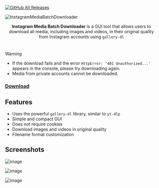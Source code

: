 [![GitHub All Releases](https://img.shields.io/github/downloads/afkarxyz/Instagram-Media-Batch-Downloader/total?style=for-the-badge)](https://github.com/afkarxyz/Instagram-Media-Batch-Downloader/releases)

![InstagramMediaBatchDownloader](https://github.com/user-attachments/assets/e651f008-5516-4fb2-bb35-cd1a10027193)

<div align="center">
<b>Instagram Media Batch Downloader</b> is a GUI tool that allows users to download all media, including images and videos, in their original quality from Instagram accounts using <code>gallery-dl</code>
</div>

#

> [!Warning]
> - If the download fails and the error `HttpError: '401 Unauthorized...'` appears in the console, please try downloading again.
> - Media from private accounts cannot be downloaded.

### [Download](https://github.com/afkarxyz/Instagram-Media-Batch-Downloader/releases/download/v1.2/InstagramMediaBatchDownloader.exe)

## Features

- Uses the powerful `gallery-dl` library, similar to `yt-dlp`  
- Simple and compact GUI
- Does not require cookies
- Download images and videos in original quality
- Filename format customization
  
## Screenshots

![image](https://github.com/user-attachments/assets/9f573fa3-ee27-4139-8a2b-843d0d0cc7d2)

![image](https://github.com/user-attachments/assets/7d6138b7-2e22-41f8-b35c-2a1c4ebdbb59)

![image](https://github.com/user-attachments/assets/cdcb6e58-d8ef-4e10-9b37-d1fe42de8fa3)

